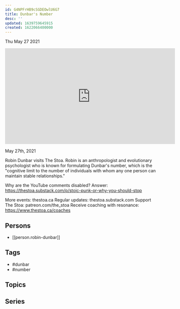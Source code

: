 ```yaml
---
id: G4NPFrHB9cSGDEOwlU6G7
title: Dunbar's Number
desc: ''
updated: 1639759645915
created: 1622066400000
---
```





Thu May 27 2021

<iframe width="560" height="315" src="https://www.youtube.com/embed/1znowvqAZpA" title="Dunbar's Number w/ Robin Dunbar" frameborder="0" allow="accelerometer; autoplay; clipboard-write; encrypted-media; gyroscope; picture-in-picture" allowfullscreen ></iframe>

May 27th, 2021

Robin Dunbar visits The Stoa. Robin is an anthropologist and evolutionary psychologist who is known for formulating Dunbar's number, which is the "cognitive limit to the number of individuals with whom any one person can maintain stable relationships."

Why are the YouTube comments disabled? Answer: https://thestoa.substack.com/p/stoic-punk-or-why-you-should-stop

More events: thestoa.ca
Regular updates: thestoa.substack.com
Support The Stoa: patreon.com/the_stoa
Receive coaching with resonance: https://www.thestoa.ca/coaches

## Persons

- [[person.robin-dunbar]]

## Tags

- #dunbar
- #number

## Topics



## Series



